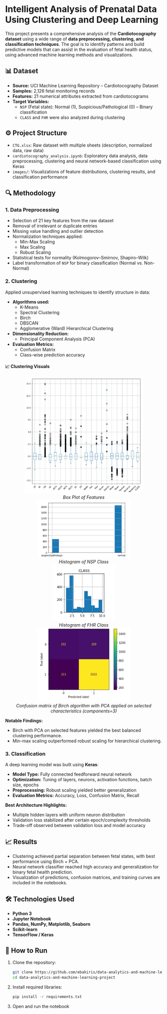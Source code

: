 # Intelligent Analysis of Prenatal Data Using Clustering and Deep Learning

This project presents a comprehensive analysis of the **Cardiotocography dataset** using a wide range of **data preprocessing, clustering, and classification techniques**. The goal is to identify patterns and build predictive models that can assist in the evaluation of fetal health status, using advanced machine learning methods and visualizations.

## 📊 Dataset

- **Source:** UCI Machine Learning Repository – Cardiotocography Dataset
- **Samples:** 2,126 fetal monitoring records
- **Features:** 21 numerical attributes extracted from cardiotocograms
- **Target Variables:**
  - `NSP` (Fetal state): Normal (1), Suspicious/Pathological (0) – Binary classification
  - `CLASS` and `FHR` were also analyzed during clustering

## ⚙️ Project Structure

- `CTG.xlsx`: Raw dataset with multiple sheets (description, normalized data, raw data)
- `cardiotocography_analysis.ipynb`: Exploratory data analysis, data preprocessing, clustering and neural network-based classification using Keras
- `images/`: Visualizations of feature distributions, clustering results, and classification performance

## 🔍 Methodology

### 1. **Data Preprocessing**

- Selection of 21 key features from the raw dataset
- Removal of irrelevant or duplicate entries
- Missing value handling and outlier detection
- Normalization techniques applied:
  - Min-Max Scaling
  - Max Scaling
  - Robust Scaling
- Statistical tests for normality (Kolmogorov–Smirnov, Shapiro–Wilk)
- Label transformation of `NSP` for binary classification (Normal vs. Non-Normal)

### 2. **Clustering**

Applied unsupervised learning techniques to identify structure in data:

- **Algorithms used:**
  - K-Means
  - Spectral Clustering
  - Birch
  - DBSCAN
  - Agglomerative (Ward) Hierarchical Clustering
- **Dimensionality Reduction:**
  - Principal Component Analysis (PCA)
- **Evaluation Metrics:**
  - Confusion Matrix
  - Class-wise prediction accuracy

#### 📈 Clustering Visuals

<div align="center">
  <img src="images/boxplot.png" width="380"/><br>
  <em>Box Plot of Features</em>
</div>

<div align="center">
  <img src="images/histogramnsp.png" width="300"/><br>
  <em>Histogram of NSP Class</em>
</div>

<div align="center">
  <img src="images/histogramfhr.png" width="200"/><br>
  <em>Histogram of FHR Class</em>
</div>


<div align="center">
  <img src="images/pcabirch.png" width="300"/><br>
  <em>Confusion matrix of Birch algorithm with PCA applied on selected characteristics (components=3)</em>
</div>



**Notable Findings:**
- Birch with PCA on selected features yielded the best balanced clustering performance.
- Min-max scaling outperformed robust scaling for hierarchical clustering.

### 3. **Classification**

A deep learning model was built using **Keras**:

- **Model Type:** Fully connected feedforward neural network
- **Optimization:** Tuning of layers, neurons, activation functions, batch size, epochs
- **Preprocessing:** Robust scaling yielded better generalization
- **Evaluation Metrics:** Accuracy, Loss, Confusion Matrix, Recall

**Best Architecture Highlights:**

- Multiple hidden layers with uniform neuron distribution
- Validation loss stabilized after certain epoch/complexity thresholds
- Trade-off observed between validation loss and model accuracy

## 📈 Results

- Clustering achieved partial separation between fetal states, with best performance using Birch + PCA.
- Neural network classifier reached high accuracy and generalization for binary fetal health prediction.
- Visualization of predictions, confusion matrices, and training curves are included in the notebooks.

## 🛠️ Technologies Used

- **Python 3**
- **Jupyter Notebook**
- **Pandas, NumPy, Matplotlib, Seaborn**
- **Scikit-learn**
- **TensorFlow / Keras**

## 🚀 How to Run

1. Clone the repository:
   ```bash
   git clone https://github.com/ebakiris/data-analytics-and-machine-learning-project.git
   cd data-analytics-and-machine-learning-project
2. Install required libraries:
    ```bash
    pip install -r requirements.txt
3. Open and run the notebook
